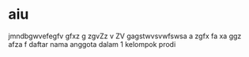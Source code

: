 # aiu
jmndbgwvefegfv gfxz  g zgvZz v ZV gagstwvsvwfswsa a zgfx fa xa ggz afza f
daftar nama anggota dalam 1 kelompok
prodi

